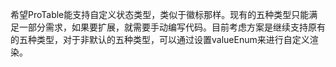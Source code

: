 希望ProTable能支持自定义状态类型，类似于徽标那样。现有的五种类型只能满足一部分需求，如果要扩展，就需要手动编写代码。目前考虑方案是继续支持原有的五种类型，对于非默认的五种类型，可以通过设置valueEnum来进行自定义渲染。
